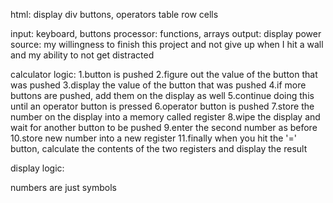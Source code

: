 html:
display
    div
buttons, operators
    table
    row
    cells

input: keyboard, buttons
processor: functions, arrays
output: display
power source: my willingness to finish this project and not give up when I hit a wall and my ability to not get distracted

calculator logic:
1.button is pushed
2.figure out the value of the button that was pushed
3.display the value of the button that was pushed
4.if more buttons are pushed, add them on the display as well
5.continue doing this until an operator button is pressed
6.operator button is pushed
7.store the number on the display into a memory called register
8.wipe the display and wait for another button to be pushed
9.enter the second number as before
10.store new number into a new register
11.finally when you hit the '=' button, calculate the contents of the two registers and display the result

display logic:

numbers are just symbols
